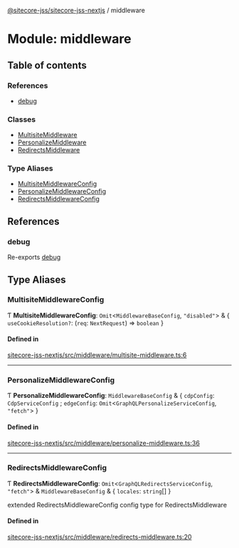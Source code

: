 [@sitecore-jss/sitecore-jss-nextjs](../README.md) / middleware

# Module: middleware

## Table of contents

### References

- [debug](middleware.md#debug)

### Classes

- [MultisiteMiddleware](../classes/middleware.MultisiteMiddleware.md)
- [PersonalizeMiddleware](../classes/middleware.PersonalizeMiddleware.md)
- [RedirectsMiddleware](../classes/middleware.RedirectsMiddleware.md)

### Type Aliases

- [MultisiteMiddlewareConfig](middleware.md#multisitemiddlewareconfig)
- [PersonalizeMiddlewareConfig](middleware.md#personalizemiddlewareconfig)
- [RedirectsMiddlewareConfig](middleware.md#redirectsmiddlewareconfig)

## References

### debug

Re-exports [debug](index.md#debug)

## Type Aliases

### MultisiteMiddlewareConfig

Ƭ **MultisiteMiddlewareConfig**: `Omit`<`MiddlewareBaseConfig`, `"disabled"`\> & { `useCookieResolution?`: (`req`: `NextRequest`) => `boolean` }

#### Defined in

[sitecore-jss-nextjs/src/middleware/multisite-middleware.ts:6](https://github.com/Sitecore/jss/blob/876dae504/packages/sitecore-jss-nextjs/src/middleware/multisite-middleware.ts#L6)

---

### PersonalizeMiddlewareConfig

Ƭ **PersonalizeMiddlewareConfig**: `MiddlewareBaseConfig` & { `cdpConfig`: `CdpServiceConfig` ; `edgeConfig`: `Omit`<`GraphQLPersonalizeServiceConfig`, `"fetch"`\> }

#### Defined in

[sitecore-jss-nextjs/src/middleware/personalize-middleware.ts:36](https://github.com/Sitecore/jss/blob/876dae504/packages/sitecore-jss-nextjs/src/middleware/personalize-middleware.ts#L36)

---

### RedirectsMiddlewareConfig

Ƭ **RedirectsMiddlewareConfig**: `Omit`<`GraphQLRedirectsServiceConfig`, `"fetch"`\> & `MiddlewareBaseConfig` & { `locales`: `string`[] }

extended RedirectsMiddlewareConfig config type for RedirectsMiddleware

#### Defined in

[sitecore-jss-nextjs/src/middleware/redirects-middleware.ts:20](https://github.com/Sitecore/jss/blob/876dae504/packages/sitecore-jss-nextjs/src/middleware/redirects-middleware.ts#L20)
